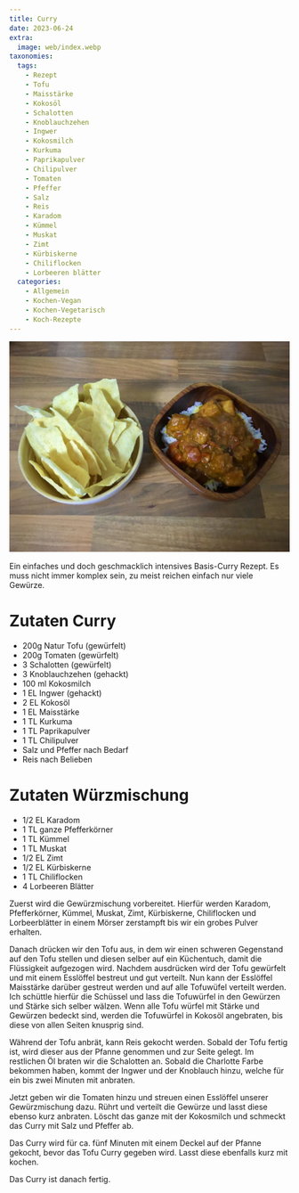 ```yaml
---
title: Curry
date: 2023-06-24
extra:
  image: web/index.webp
taxonomies:
  tags:
    - Rezept
    - Tofu
    - Maisstärke
    - Kokosöl
    - Schalotten
    - Knoblauchzehen
    - Ingwer
    - Kokosmilch
    - Kurkuma
    - Paprikapulver
    - Chilipulver
    - Tomaten
    - Pfeffer
    - Salz
    - Reis
    - Karadom
    - Kümmel
    - Muskat
    - Zimt
    - Kürbiskerne
    - Chiliflocken
    - Lorbeeren blätter
  categories:
    - Allgemein
    - Kochen-Vegan
    - Kochen-Vegetarisch
    - Koch-Rezepte
---
```


[![Eine Holzschale mit Curry und daneben befindet sich eine Schale mit indischen Chips](web/index.webp)](wen/index-thumb.webp)

Ein einfaches und doch geschmacklich intensives Basis-Curry Rezept. Es muss nicht immer komplex sein, zu meist reichen einfach nur viele Gewürze.

<!-- more -->

# Zutaten Curry
* 200g Natur Tofu (gewürfelt)
* 200g Tomaten (gewürfelt)
* 3 Schalotten (gewürfelt)
* 3 Knoblauchzehen (gehackt)
* 100 ml Kokosmilch
* 1 EL Ingwer (gehackt)
* 2 EL Kokosöl
* 1 EL Maisstärke
* 1 TL Kurkuma
* 1 TL Paprikapulver
* 1 TL Chilipulver
* Salz und Pfeffer nach Bedarf
* Reis nach Belieben

# Zutaten Würzmischung
* 1/2 EL Karadom
* 1 TL ganze Pfefferkörner
* 1 TL Kümmel
* 1 TL Muskat
* 1/2 EL Zimt
* 1/2 EL Kürbiskerne
* 1 TL Chiliflocken
* 4 Lorbeeren Blätter


Zuerst wird die Gewürzmischung vorbereitet. Hierfür werden Karadom, Pfefferkörner, Kümmel, Muskat, Zimt, Kürbiskerne, Chiliflocken und Lorbeerblätter in einem Mörser zerstampft bis wir ein grobes Pulver erhalten.

Danach drücken wir den Tofu aus, in dem wir einen schweren Gegenstand auf den Tofu stellen und diesen selber auf ein Küchentuch, damit die Flüssigkeit aufgezogen wird. Nachdem ausdrücken wird der Tofu gewürfelt und mit einem Esslöffel bestreut und gut verteilt. Nun kann der Esslöffel Maisstärke darüber gestreut werden und auf alle Tofuwüfel verteilt werden. Ich schüttle hierfür die Schüssel und lass die Tofuwürfel in den Gewürzen und Stärke sich selber wälzen. Wenn alle Tofu würfel mit Stärke und Gewürzen bedeckt sind, werden die Tofuwürfel in Kokosöl angebraten, bis diese von allen Seiten knusprig sind. 

Während der Tofu anbrät, kann Reis gekocht werden. Sobald der Tofu fertig ist, wird dieser aus der Pfanne genommen und zur Seite gelegt. Im restlichen Öl braten wir die Schalotten an. Sobald die Charlotte Farbe bekommen haben, kommt der Ingwer und der Knoblauch hinzu, welche für ein bis zwei Minuten mit anbraten.

Jetzt geben wir die Tomaten hinzu und streuen einen Esslöffel unserer Gewürzmischung dazu. Rührt und verteilt die Gewürze und lasst diese ebenso kurz anbraten. 
Löscht das ganze mit der Kokosmilch und schmeckt das Curry mit Salz und Pfeffer ab.

Das Curry wird für ca. fünf Minuten mit einem Deckel auf der Pfanne gekocht, bevor das Tofu Curry gegeben wird. Lasst diese ebenfalls kurz mit kochen.

Das Curry ist danach fertig.
  
